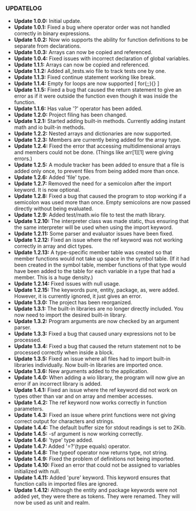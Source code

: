### UPDATELOG

- __Update 1.0.0:__ Initial update.
- __Update 1.0.1:__ Fixed a bug where operator order was not handled correctly in binary expressions.
- __Update 1.0.2:__ Now wio supports the ability for function definitions to be separate from declarations.
- __Update 1.0.3:__ Arrays can now be copied and referenced.
- __Update 1.0.4:__ Fixed issues with incorrect declaration of global variables.
- __Update 1.1.1:__ Arrays can now be copied and referenced.
- __Update 1.1.2:__ Added all_tests.wio file to track tests one by one.
- __Update 1.1.3:__ Fixed continue statement working like break.
- __Update 1.1.4:__ Empty for loops are now supported [ for(;;){} ]
- __Update 1.1.5:__ Fixed a bug that caused the return statement to give an error as if it were outside the function even though it was inside the function.
- __Update 1.1.6:__ Has value '?' operator has been added.
- __Update 1.2.0:__ Project filing has been changed.
- __Update 1.2.1:__ Started adding built-in methods. Currently adding instant math and io built-in methods.
- __Update 1.2.2:__ Nested arrays and dictionaries are now supported.
- __Update 1.2.3:__ Members are currently being added for the array type.
- __Update 1.2.4:__ Fixed the error that accessing multidimensional arrays and members could not be done. (Things like arr[1][1] were giving errors.)
- __Update 1.2.5:__ A module tracker has been added to ensure that a file is added only once, to prevent files from being added more than once.
- __Update 1.2.6:__ Added 'file' type.
- __Update 1.2.7:__ Removed the need for a semicolon after the import keyword. It is now optional.
- __Update 1.2.8:__ Fixed a bug that caused the program to stop working if a semicolon was used more than once. Empty semicolons are now passed directly without being evaluated.
- __Update 1.2.9:__ Added test/math.wio file to test the math library.
- __Update 1.2.10:__ The interpreter class was made static, thus ensuring that the same interpreter will be used when using the import keyword.
- __Update 1.2.11:__ Some parser and evaluator issues have been fixed.
- __Update 1.2.12:__ Fixed an issue where the ref keyword was not working correctly in array and dict types.
- __Update 1.2.13:__ A type-specific member table was created so that member functions would not take up space in the symbol table. (If it had been created in the symbol table, member functions of that type would have been added to the table for each variable in a type that had a member. This is a huge density.)
- __Update 1.2.14:__ Fixed issues with null usage.
- __Update 1.2.15:__ The keywords pure, entity, package, as, were added. However, it is currently ignored, it just gives an error.
- __Update 1.3.0:__ The project has been reorganized.
- __Update 1.3.1:__ The built-in libraries are no longer directly included. You now need to import the desired built-in library.
- __Update 1.3.2:__ Program arguments are now checked by an argument parser.
- __Update 1.3.3:__ Fixed a bug that caused unary expressions not to be processed.
- __Update 1.3.4:__ Fixed a bug that caused the return statement not to be processed correctly when inside a block.
- __Update 1.3.5:__ Fixed an issue where all files had to import built-in libraries individually. Now built-in libraries are imported once.
- __Update 1.3.6:__ New arguments added to the application.
- __Update 1.4.0:__ When adding a wio library, the program will now give an error if an incorrect library is added.
- __Update 1.4.1:__ Fixed an issue where the ref keyword did not work on types other than var and on array and member accesses.
- __Update 1.4.2:__ The ref keyword now works correctly in function parameters.
- __Update 1.4.3:__ Fixed an issue where print functions were not giving correct output for characters and strings.
- __Update 1.4.4:__ The default buffer size for stdout readings is set to 2Kib.
- __Update 1.4.5:__ -sf argument is now working correctly.
- __Update 1.4.6:__ 'type' type added.
- __Update 1.4.7:__ Added '=?'(type equals) operator.
- __Update 1.4.8:__ The typeof operator now returns type, not string.
- __Update 1.4.9:__ Fixed the problem of definitions not being imported.
- __Update 1.4.10:__ Fixed an error that could not be assigned to variables initialized with null.
- __Update 1.4.11:__ Added 'pure' keyword. This keyword ensures that function calls in imported files are ignored.
- __Update 1.4.12:__ Although the entity and package keywords were not added yet, they were there as tokens. They were renamed. They will now be used as unit and realm.